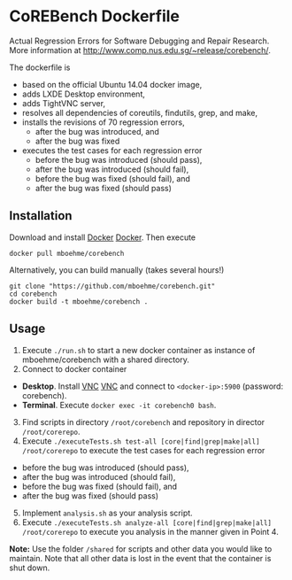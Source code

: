 # CoREBench Dockerfile
Actual Regression Errors for Software Debugging and Repair Research.  
More information at http://www.comp.nus.edu.sg/~release/corebench/.

The dockerfile is 
* based on the official Ubuntu 14.04 docker image,
* adds LXDE Desktop environment,
* adds TightVNC server,
* resolves all dependencies of coreutils, findutils, grep, and make,
* installs the revisions of 70 regression errors,
  * after the bug was introduced, and
  * after the bug was fixed
* executes the test cases for each regression error
  * before the bug was introduced (should pass),
  * after the bug was introduced (should fail),
  * before the bug was fixed (should fail), and
  * after the bug was fixed (should pass)

## Installation
Download and install [Docker] [Docker]. Then execute
```
docker pull mboehme/corebench
```
Alternatively, you can build manually (takes several hours!)
```
git clone "https://github.com/mboehme/corebench.git"
cd corebench
docker build -t mboehme/corebench .
```

## Usage
1. Execute `./run.sh` to start a new docker container as instance of mboehme/corebench with a shared directory.
2. Connect to docker container 
  * **Desktop**. Install [VNC] [VNC] and connect to `<docker-ip>:5900` (password: corebench).
  * **Terminal**. Execute `docker exec -it corebench0 bash`.
3. Find scripts in directory `/root/corebench` and repository in director `/root/corerepo`.
4. Execute `./executeTests.sh test-all [core|find|grep|make|all] /root/corerepo` to execute the test cases for each regression error
  * before the bug was introduced (should pass),
  * after the bug was introduced (should fail),
  * before the bug was fixed (should fail), and
  * after the bug was fixed (should pass)
5. Implement `analysis.sh` as your analysis script.
6. Execute `./executeTests.sh analyze-all [core|find|grep|make|all] /root/corerepo` to execute you analysis in the manner given in Point 4.

**Note:** Use the folder `/shared` for scripts and other data you would like to maintain. Note that all other data is lost in the event that the container is shut down.




[Make]: <http://www.gnu.org/software/make/>
[Grep]: <http://www.gnu.org/software/grep/>
[Find]: <http://www.gnu.org/software/findutils/>
[Core]: <http://www.gnu.org/software/coreutils/>
[Docker]: <http://docs.docker.com/engine/installation/>
[VNC]: <https://www.realvnc.com/download/viewer/>
